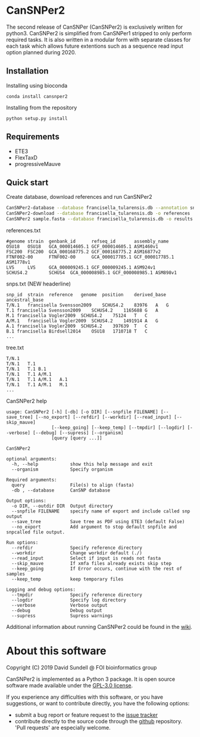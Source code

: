 # CanSNPer2
The second release of CanSNPer (CanSNPer2) is exclusively written for python3. CanSNPer2 is simplified from CanSNPer1 stripped to only perform required tasks. It is also written in a modular form with separate classes for each task which allows future extentions such as a sequence read input option planned during 2020. 

## Installation
Installing using bioconda

```
conda install cansnper2
```

Installing from the repository
```
python setup.py install
```

## Requirements

* ETE3
* FlexTaxD
* progressiveMauve

## Quick start
Create database, download references and run CanSNPer2
```sh
CanSNPer2-database --database francisella_tularensis.db --annotation snps.txt --tree tree.txt --reference references.txt --source_type CanSNPer --create
CanSNPer2-download --database francisella_tularensis.db -o references
CanSNPer2 sample.fasta --database francisella_tularensis.db -o results --save_tree --refdir references --snpfile 200320
```
references.txt
```
#genome strain  genbank_id      refseq_id       assembly_name
OSU18   OSU18   GCA_000014605.1 GCF_000014605.1 ASM1460v1
FSC200  FSC200  GCA_000168775.2 GCF_000168775.2 ASM16877v2
FTNF002-00      FTNF002-00      GCA_000017785.1 GCF_000017785.1 ASM1778v1
LVS     LVS     GCA_000009245.1 GCF_000009245.1 ASM924v1
SCHUS4.2        SCHUS4  GCA_000008985.1 GCF_000008985.1 ASM898v1

```
snps.txt (NEW headerline)
```
snp_id	strain	reference	genome	position	derived_base	ancestral_base
T/N.1	francisella	Svensson2009	SCHUS4.2	83976	A	G
T.1	francisella	Svensson2009	SCHUS4.2	1165688	G	A
M.1	francisella	Vogler2009	SCHUS4.2	75124	T	C
A/M.1	francisella	Vogler2009	SCHUS4.2	1491914	A	G
A.1	francisella	Vogler2009	SCHUS4.2	397639	T	C
B.1	francisella	Birdsell2014	OSU18	1710718	T	C
...
```
tree.txt
```
T/N.1
T/N.1	T.1		
T/N.1	T.1	B.1
T/N.1	T.1	A/M.1
T/N.1	T.1	A/M.1	A.1
T/N.1	T.1	A/M.1	M.1
...

```
CanSNPer2 help
```
usage: CanSNPer2 [-h] [-db] [-o DIR] [--snpfile FILENAME] [--save_tree] [--no_export] [--refdir] [--workdir] [--read_input] [--skip_mauve]
                 [--keep_going] [--keep_temp] [--tmpdir] [--logdir] [--verbose] [--debug] [--supress] [--organism]
                 [query [query ...]]

CanSNPer2

optional arguments:
  -h, --help            show this help message and exit
  --organism            Specify organism

Required arguments:
  query                 File(s) to align (fasta)
  -db , --database      CanSNP database

Output options:
  -o DIR, --outdir DIR  Output directory
  --snpfile FILENAME    specify name of export and include called snp output
  --save_tree           Save tree as PDF using ETE3 (default False)
  --no_export           Add argument to stop default snpfile and snpcalled file output.

Run options:
  --refdir              Specify reference directory
  --workdir             Change workdir default (./)
  --read_input          Select if input is reads not fasta
  --skip_mauve          If xmfa files already exists skip step
  --keep_going          If Error occurs, continue with the rest of samples
  --keep_temp           keep temporary files

Logging and debug options:
  --tmpdir              Specify reference directory
  --logdir              Specify log directory
  --verbose             Verbose output
  --debug               Debug output
  --supress             Supress warnings
```


Additional information about running CanSNPer2 could be found in the [wiki](https://github.com/FOI-Bioinformatics/CanSNPer2/wiki). 

About this software
===================
Copyright (C) 2019 David Sundell @ FOI bioinformatics group  

CanSNPer2 is implemented as a Python 3 package. It is open source software made available
under the [GPL-3.0 license](LICENSE).

If you experience any difficulties with this software, or you have suggestions, or want
to contribute directly, you have the following options:

- submit a bug report or feature request to the 
  [issue tracker](https://github.com/FOI-Bioinformatics/CanSNPer2/issues)
- contribute directly to the source code through the 
  [github](https://github.com/FOI-Bioinformatics/CanSNPer2) repository. 'Pull requests' are
  especially welcome.

